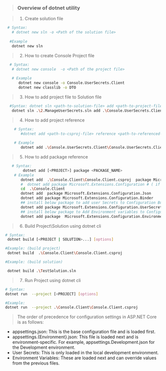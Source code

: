 > ### Overview of dotnet utility

> 1. Create solution file

```sh
 # Syntax:
   # dotnet new sln -o <Path of the solution file>
 
  #Example
   dotnet new sln 
```
> 2. How to create Console Project file
```sh
  # Syntax: 
   # dotnet new console  -o <Path of the project file>
  
   # Example
      dotnet new console -o Console.UserSecrets.Client
      dotnet new classlib -o DTO
 ```  
> 3. How to add project file to Solution file 

```sh  
  #Syntax: dotnet sln <path-to-solution-file> add <path-to-project-file> 
   dotnet sln .\2.ManageUserSecrets.sln add .\Console.UserSecrets.Client\Console.UserSecrets.Client.csproj
```

> 4. How to add project reference

```sh 
    # Syntax: 
       #dotnet add <path-to-csproj-file> reference <path-to-referenced-project-csproj-file>
     
    # Example
       dotnet add .\Console.UserSecrets.Client\Console.UserSecrets.Client.csproj  reference .\DTO\DTO.csproj
```
 > 5. How to add package reference 
 
 ```sh
    # Syntax: 
         dotnet add [<PROJECT>] package <PACKAGE_NAME>
     # Example   
        dotnet add  .\Console.Client\Console.Client.csproj  package Microsoft.Extensions.Configuration      
        #  dotnet add package Microsoft.Extensions.Configuration # ( if you are in the project directory )
        cd  .\Console.Client
        dotnet add  package Microsoft.Extensions.Configuration.Json  
        dotnet add package Microsoft.Extensions.Configuration.Binder
        ## install below package to add user Secrets to Configuration Builder
        dotnet add package Microsoft.Extensions.Configuration.UserSecrets
        ## install below package to Add Environment variables to Configuration Builder
        dotnet add package  Microsoft.Extensions.Configuration.EnvironmentVariables
```
> 6. Build Project\Solution using dotnet cli

```sh
# Syntax:
 dotnet build [<PROJECT | SOLUTION>...] [options]

#Example: (build project)
 dotnet build  .\Console.Client\Console.Client.csproj

#Example: (build solution) 

 dotnet build .\TestSolution.sln

```

> 7. Run Project using dotnet cli 

```sh
# Syntax:
dotnet run  --project [<PROJECT] [options]

#Example:
dotnet run  --project .\Console.Client\Console.Client.csproj
```

> The order of precedence for configuration settings in ASP.NET Core is as follows:

  - appsettings.json: This is the base configuration file and is loaded first.
  - appsettings.{Environment}.json: This file is loaded next and is environment-specific.
         For example, appsettings.Development.json for the Development environment.
  - User Secrets: This is only loaded in the local development environment.
  - Environment Variables: These are loaded next and can override values from the previous files.
